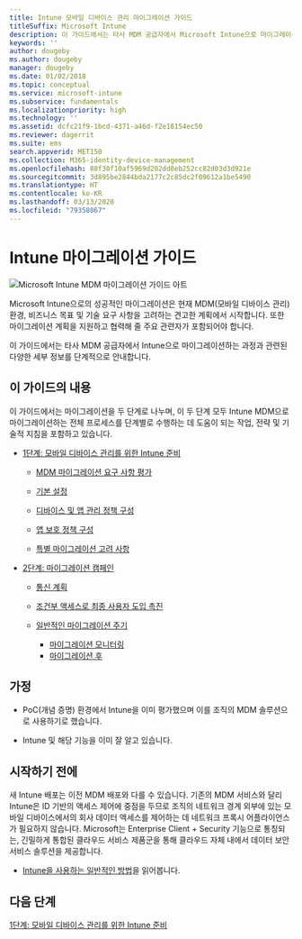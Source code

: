 ```yaml
---
title: Intune 모바일 디바이스 관리 마이그레이션 가이드
titleSuffix: Microsoft Intune
description: 이 가이드에서는 타사 MDM 공급자에서 Microsoft Intune으로 마이그레이션하는 과정과 관련된 다양한 세부 정보를 단계적으로 안내합니다.
keywords: ''
author: dougeby
ms.author: dougeby
manager: dougeby
ms.date: 01/02/2018
ms.topic: conceptual
ms.service: microsoft-intune
ms.subservice: fundamentals
ms.localizationpriority: high
ms.technology: ''
ms.assetid: dcfc21f9-1bcd-4371-a46d-f2e18154ec50
ms.reviewer: dagerrit
ms.suite: ems
search.appverid: MET150
ms.collection: M365-identity-device-management
ms.openlocfilehash: 88f30f10af5969d202dd8eb252cc82d03d3d921e
ms.sourcegitcommit: 3d895be2844bda2177c2c85dc2f09612a1be5490
ms.translationtype: HT
ms.contentlocale: ko-KR
ms.lasthandoff: 03/13/2020
ms.locfileid: "79358067"
---
```

# <a name="intune-migration-guide"></a>Intune 마이그레이션 가이드

![Microsoft Intune MDM 마이그레이션 가이드 아트](./media/migration-guide/MDM-migration-guide-art.PNG)

Microsoft Intune으로의 성공적인 마이그레이션은 현재 MDM(모바일 디바이스 관리) 환경, 비즈니스 목표 및 기술 요구 사항을 고려하는 견고한 계획에서 시작합니다. 또한 마이그레이션 계획을 지원하고 협력해 줄 주요 관련자가 포함되어야 합니다.

이 가이드에서는 타사 MDM 공급자에서 Intune으로 마이그레이션하는 과정과 관련된 다양한 세부 정보를 단계적으로 안내합니다.

## <a name="whats-included-in-this-guide"></a>이 가이드의 내용

이 가이드에서는 마이그레이션을 두 단계로 나누며, 이 두 단계 모두 Intune MDM으로 마이그레이션하는 전체 프로세스를 단계별로 수행하는 데 도움이 되는 작업, 전략 및 기술적 지침을 포함하고 있습니다.

- [1단계: 모바일 디바이스 관리를 위한 Intune 준비](migration-guide-prepare.md)

  - [MDM 마이그레이션 요구 사항 평가](migration-guide-prepare.md#assess-mdm-requirements)

  - [기본 설정](migration-guide-setup.md)

  - [디바이스 및 앱 관리 정책 구성](migration-guide-configure-policies.md)

  - [앱 보호 정책 구성](../apps/app-protection-policies.md)

  - [특별 마이그레이션 고려 사항](migration-guide-considerations.md)

- [2단계: 마이그레이션 캠페인](migration-guide-campaign.md)

  - [통신 계획](migration-guide-communication-plan.md)

  - [조건부 액세스로 최종 사용자 도입 촉진](migration-guide-drive-adoption.md)

  - [일반적인 마이그레이션 주기](migration-guide-cycle.md)
    - [마이그레이션 모니터링](migration-guide-cycle.md#monitoring-migration)
    - [마이그레이션 후](migration-guide-cycle.md#post-migration)

## <a name="assumptions"></a>가정

- PoC(개념 증명) 환경에서 Intune을 이미 평가했으며 이를 조직의 MDM 솔루션으로 사용하기로 했습니다.

- Intune 및 해당 기능을 이미 잘 알고 있습니다.

## <a name="before-you-begin"></a>시작하기 전에

새 Intune 배포는 이전 MDM 배포와 다를 수 있습니다. 기존의 MDM 서비스와 달리 Intune은 ID 기반의 액세스 제어에 중점을 두므로 조직의 네트워크 경계 외부에 있는 모바일 디바이스에서의 회사 데이터 액세스를 제어하는 데 네트워크 프록시 어플라이언스가 필요하지 않습니다. Microsoft는 Enterprise Client + Security 기능으로 통칭되는, 긴밀하게 통합된 클라우드 서비스 제품군을 통해 클라우드 자체 내에서 데이터 보안 서비스 솔루션을 제공합니다.

- [Intune을 사용하는 일반적인 방법](common-scenarios.md)을 읽어봅니다.

## <a name="next-steps"></a>다음 단계

[1단계: 모바일 디바이스 관리를 위한 Intune 준비](migration-guide-prepare.md)
